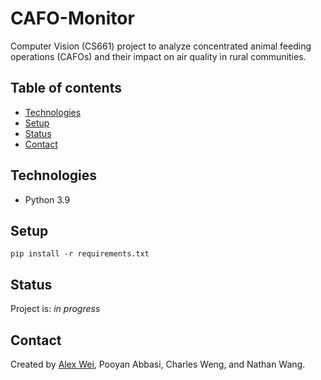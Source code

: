 # CAFO-Monitor
Computer Vision (CS661) project to analyze concentrated animal feeding operations (CAFOs) and their impact on air quality in rural communities.

## Table of contents
* [Technologies](#technologies)
* [Setup](#setup)
* [Status](#status)
* [Contact](#contact)

## Technologies
* Python 3.9

## Setup
`pip install -r requirements.txt`

## Status
Project is: _in progress_

## Contact
Created by [Alex Wei](https://www.linkedin.com/in/alexcjwei), Pooyan Abbasi, Charles Weng, and Nathan Wang.